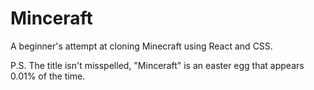 # Minceraft

A beginner's attempt at cloning Minecraft using React and CSS. 

P.S. The title isn't misspelled, "Minceraft" is an easter egg that appears 0.01% of the time.